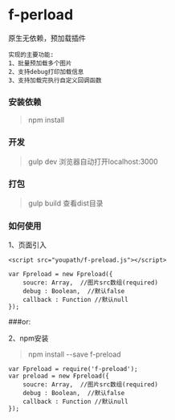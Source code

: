 # f-perload
原生无依赖，预加载插件

```
实现的主要功能:
1、批量预加载多个图片
2、支持debug打印加载信息
3、支持加载完执行自定义回调函数
```

### 安装依赖

> npm install

### 开发

> gulp dev 浏览器自动打开localhost:3000

### 打包

> gulp build 查看dist目录


### 如何使用

1、页面引入
```
<script src="youpath/f-preload.js"></script>

var Fpreload = new Fpreload({
	soucre: Array,  //图片src数组(required)
	debug : Boolean,  //默认false
	callback : Function //默认null
});
```
###or:

2、npm安装

> npm install --save f-preload

```
var Fpreload = require('f-preload');
var preload = new Fpreload({
	soucre: Array,  //图片src数组(required)
	debug : Boolean,  //默认false
	callback : Function //默认null
});
```

